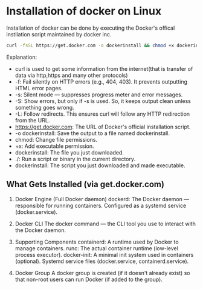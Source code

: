 # Installation of docker on Linux

Installation of docker can be done by executing the Docker's offical instllation script maintained by docker inc.

```bash
curl -fsSL https://get.docker.com -o dockerinstall && chmod +x dockerinstall && ./dockerinstall
```
Explanation:
  - curl is used to get some information from the internet(that is transfer of data via http,https and many other protocols)
  - -f: Fail silently on HTTP errors (e.g., 404, 403). It prevents outputting HTML error pages.
  - -s: Silent mode — suppresses progress meter and error messages.
  - -S: Show errors, but only if -s is used. So, it keeps output clean unless something goes wrong.
  - -L: Follow redirects. This ensures curl will follow any HTTP redirection from the URL.
  - https://get.docker.com: The URL of Docker's official installation script.
  - -o dockerinstall: Save the output to a file named dockerinstall.
  - chmod: Change file permissions.
  - +x: Add executable permission.
  - dockerinstall: The file you just downloaded.
  - ./: Run a script or binary in the current directory.
  - dockerinstall: The script you just downloaded and made executable.

## What Gets Installed (via get.docker.com)
1. Docker Engine (Full Docker daemon)
    dockerd: The Docker daemon — responsible for running containers.
    Configured as a systemd service (docker.service).

2. Docker CLI
    The docker command — the CLI tool you use to interact with the Docker daemon.

3. Supporting Components
    containerd: A runtime used by Docker to manage containers.
    runc: The actual container runtime (low-level process executor).
    docker-init: A minimal init system used in containers (optional).
    Systemd service files (docker.service, containerd.service).

4. Docker Group
A docker group is created (if it doesn't already exist) so that non-root users can run Docker (if added to the group).




